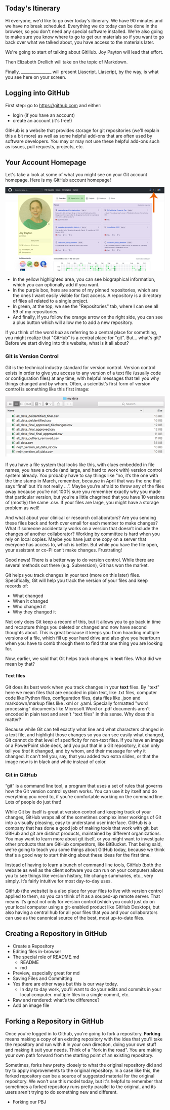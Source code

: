 ## Today's Itinerary

Hi everyone, we'd like to go over today's itinerary.  We have 90 minutes and we have no break scheduled.  Everything we do today can be done in the browser, so you don't need any special software installed.  We're also going to make sure you know where to go to get our materials so if you want to go back over what we talked about, you have access to the materials later.

We're going to start of talking about GitHub.  Joy Payton will lead that effort.  

Then Elizabeth Drellich will take on the topic of Markdown.

Finally, _______________ will present Liascript.  Liascript, by the way, is what you see here on your screen.

##  Logging into GitHub

First step: go to <https://github.com> and either:

* login (if you have an account)
* create an account (it's free!)

GitHub is a website that provides storage for git repositories (we'll explain this a bit more) as well as some helpful add-ons that are often used by software developers.  You may or may not use these helpful add-ons such as issues, pull requests, projects, etc.

## Your Account Homepage

Let's take a look at some of what you might see on your Git account homepage.  Here is my GitHub account homepage!

![](media/github_account_home.png)

* In the yellow highlighted area, you can see biographical information, which you can optionally add if you want.
* In the purple box, here are some of my pinned repositories, which are the ones I want easily visible for fast access.  A repository is a directory of files all related to a single project.  
* In green, at the top, we see the "Repositories" tab, where I can see all 59 of my repositories.
* And finally, if you follow the orange arrow on the right side, you can see a plus button which will allow me to add a new repository.

If you think of the word *hub* as referring to a central place for something, you might realize that "GitHub" is a central place for "git".  But... what's git?  Before we start diving into this website, what is it all about?

### Git is Version Control

Git is the technical industry standard for version control.  Version control exists in order to give you access to any version of a text file (usually code or configuration files) at any time, with helpful messages that tell you why things changed and by whom. Often, a scientist’s first form of version control is something like this first image:

![](media/primitive_version_control.png)

If you have a file system that looks like this, with clues embedded in file names, you have a crude (and large, and hard to work with) version control system already. You probably have to say things like “no, it’s the one with the time stamp in March, remember, because in April that was the one that says ‘final’ but it’s not really …”. Maybe you’re afraid to throw any of the files away because you’re not 100% sure you remember exactly why you made that particular version, but you’re a little chagrined that you have 10 versions of (mostly) the same .csv. If your files are large, you might have a storage problem as well!

And what about your clinical or research collaborators? Are you sending these files back and forth over email for each member to make changes? What if someone accidentally works on a version that doesn’t include the changes of another collaborator? Working by committee is hard when you rely on local copies. Maybe you have just one copy on a server that everyone has access to, which is better. But while you have the file open, your assistant or co-PI can’t make changes. Frustrating!

Good news! There is a better way to do version control. While there are several methods out there (e.g. Subversion), Git has won the market.

Git helps you track changes in your text (more on this later) files.  Specifically, Git will help you track the version of your files and keep records of:

* What changed
* When it changed
* Who changed it
* Why they changed it

Not only does Git keep a record of this, but it allows you to go back in time and recapture things you deleted or changed and now have second thoughts about.  This is great because it keeps you from hoarding multiple versions of a file, which fill up your hard drive and also give you heartburn when you have to comb through them to find that one thing you are looking for.

Now, earlier, we said that Git helps track changes in **text** files.  What did we mean by that?


#### Text files

Git does its best work when you track changes in your **text** files.  By "text" here we mean files that are encoded in plain text, like .txt files, computer code like Python files, configuration files, data files like .json and markdown/markup files like .xml or .yaml.  Specially formatted "word processing" documents like Microsoft Word or .pdf documents aren't encoded in plain text and aren't "text files" in this sense.  Why does this matter?

Because while Git can tell exactly what line and what characters changed in a text file, and highlight those changes so you can see easily what changed, Git cannot do that level of specificity for non-text files.  If you have an image or a PowerPoint slide deck, and you put that in a Git repository, it can only tell you *that* it changed, and by whom, and their message for why it changed.  It can't tell you, say, that you added two extra slides, or that the image now is in black and white instead of color.

### Git in GitHub

“git” is a command line tool, a program that uses a set of rules that governs how the Git version control system works. You can use it by itself and do everything you need to, if you’re comfortable working on the command line. Lots of people do just that!

While Git by itself is great at version control and keeping track of your changes, GitHub wraps all of the sometimes complex inner workings of Git into a visually pleasing, easy to understand user interface.   GitHub is a company that has done a good job of making tools that work with git, but GitHub and git are distinct products, maintained by different organizations.  You may want to learn more about git itself, or you might want to investigate other products that are GitHub competitors, like BitBucket.  That being said, we're going to teach you some things about GitHub today, because we think that's a good way to start thinking about these ideas for the first time.

Instead of having to learn a bunch of command line tools, GitHub (both the website as well as the client software you can run on your computer) allows you to see things like version history, file change summaries, etc., very simply. It’s fairly intuitive for most day-to-day uses.

GitHub (the website) is a also place for your files to live with version control applied to them, so you can think of it as a souped-up remote server. That means it’s great not only for version control (which you could just do on your local computer using a git-enabled product like GitHub Desktop), but also having a central hub for all your files that you and your collaborators can use as the canonical source of the best, most up-to-date files.

## Creating a Repository in GitHub

* Create a Repository
* Editing files in-browser
* The special role of README.md
  - README
  - md
* Preview, especially great for md
* Saving Files and Committing
* Yes there are other ways but this is our way today.
  - In day to day work, you'll want to do your edits and commits in your local computer.  multiple files in a single commit, etc.
* Raw and rendered: what’s the difference?
* Add an image file


## Forking a Repository in GitHub

Once you're logged in to Github, you're going to fork a repository.  **Forking** means making a copy of an existing repository with the idea that you'll take the repository and run with it in your own direction, doing your own stuff and making it suit your needs.  Think of a "fork in the road".  You are making your own path forward from the starting point of an existing repository.

Sometimes, forks hew pretty closely to what the original repository did and try to apply improvements to the original repository.  In a case like this, the forked repository can be a source of suggested material for the original repository.  We won't use this model today, but it's helpful to remember that sometimes a forked repository runs pretty parallel to the original, and its users aren't trying to do something new and different.

* Forking our PBJ
